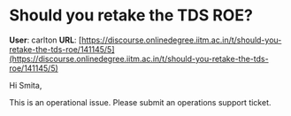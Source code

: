 # Should you retake the TDS ROE?

**User**: carlton
**URL**: [https://discourse.onlinedegree.iitm.ac.in/t/should-you-retake-the-tds-roe/141145/5](https://discourse.onlinedegree.iitm.ac.in/t/should-you-retake-the-tds-roe/141145/5)

Hi Smita,

This is an operational issue. Please submit an operations support ticket.
